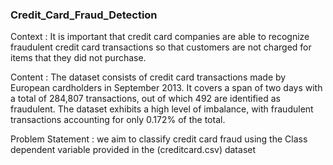 ### Credit_Card_Fraud_Detection
Context :
It is important that credit card companies are able to recognize fraudulent credit card transactions so that customers are not charged for items that they did not purchase.

Content :
The dataset consists of credit card transactions made by European cardholders in September 2013. It covers a span of two days with a total of 284,807 transactions, out of which 492 are identified as fraudulent. The dataset exhibits a high level of imbalance, with fraudulent transactions accounting for only 0.172% of the total.

Problem Statement :
we aim to classify credit card fraud using the Class dependent variable provided in the (creditcard.csv) dataset
